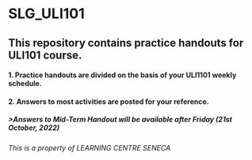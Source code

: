 # SLG_ULI101

## This repository contains practice handouts for ULI101 course.

#### 1. Practice handouts are divided on the basis of your ULI1101 weekly schedule.
#### 2. Answers to most activities are posted for your reference.

##### >Answers to Mid-Term Handout will be available after Friday (21st October, 2022)


###### This is a property of LEARNING CENTRE SENECA
